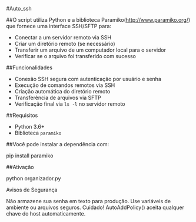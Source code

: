 #Auto_ssh 

##O script utiliza Python e a biblioteca Paramiko(http://www.paramiko.org/) que fornece uma interface SSH/SFTP para:

- Conectar a um servidor remoto via SSH
- Criar um diretório remoto (se necessário)
- Transferir um arquivo de um computador local para o servidor
- Verificar se o arquivo foi transferido com sucesso

##Funcionalidades

- Conexão SSH segura com autenticação por usuário e senha
- Execução de comandos remotos via SSH
- Criação automática do diretório remoto
- Transferência de arquivos via SFTP
- Verificação final via `ls -l` no servidor remoto

##Requisitos

- Python 3.6+
- Biblioteca `paramiko`

##Você pode instalar a dependência com:

pip install paramiko

##Ativação

python organizador.py


Avisos de Segurança

Não armazene sua senha em texto para produção. Use variáveis de ambiente ou arquivos seguros.
Cuidado! AutoAddPolicy() aceita qualquer chave do host automaticamente.
